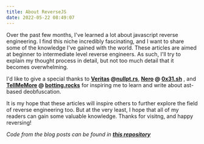 ```yaml
---
title: About ReverseJS
date: 2022-05-22 08:49:07
---
```


Over the past few months, I've learned a lot about javascript reverse engineering. I find this niche incredibly fascinating, and I want to share some of the knowledge I've gained with the world. These articles are aimed at beginner to intermediate level reverse engineers. As such, I'll try to explain my thought process in detail, but not too much detail that it becomes overwhelming.

I'd like to give a special thanks to **[Veritas](https://github.com/char/) @[nullpt.rs](https://nullpt.rs)**, **[Nero](https://github.com/nerodesu017) @ [0x31.sh](https://web.archive.org/web/20211123170243/https://0x31.sh/)** , and **[TellMeMore](https://github.com/pinyugi) @ [botting.rocks](https://feedly.com/i/subscription/feed%2Fhttps%3A%2F%2Fbotting.rocks%2Frss%2F)** for inspiring me to learn and write about ast-based deobfuscation. 

It is my hope that these articles will inspire others to further explore the field of reverse engineering too. But at the very least, I hope that all of my readers can gain some valuable knowledge. Thanks for visitng, and happy reversing!

_Code from the blog posts can be found in **[this repository](https://github.com/SteakEnthusiast/Supplementary-AST-Based-Deobfuscation-Materials/)**_

